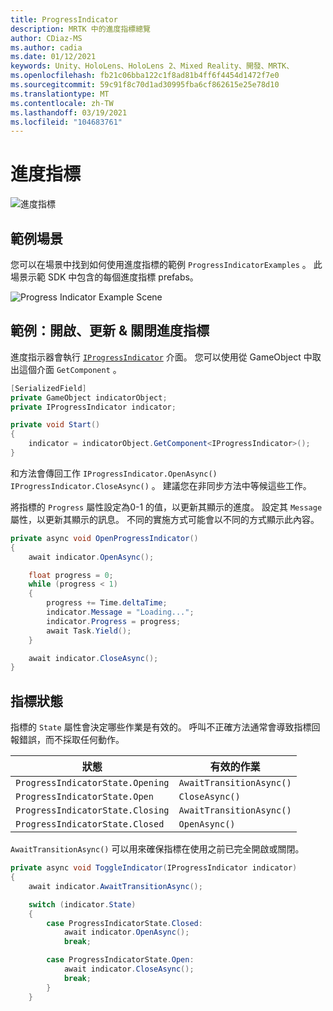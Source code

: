 ```yaml
---
title: ProgressIndicator
description: MRTK 中的進度指標總覽
author: CDiaz-MS
ms.author: cadia
ms.date: 01/12/2021
keywords: Unity、HoloLens、HoloLens 2、Mixed Reality、開發、MRTK、
ms.openlocfilehash: fb21c06bba122c1f8ad81b4ff6f4454d1472f7e0
ms.sourcegitcommit: 59c91f8c70d1ad30995fba6cf862615e25e78d10
ms.translationtype: MT
ms.contentlocale: zh-TW
ms.lasthandoff: 03/19/2021
ms.locfileid: "104683761"
---
```

# <a name="progress-indicators"></a>進度指標

![進度指標](../images/progress-indicator/MRTK_ProgressIndicator_Main.png)

## <a name="example-scene"></a>範例場景

您可以在場景中找到如何使用進度指標的範例 `ProgressIndicatorExamples` 。 此場景示範 SDK 中包含的每個進度指標 prefabs。

<img src="../images/progress-indicator/MRTK_ProgressIndicator_Examples.png" alt="Progress Indicator Example Scene">

## <a name="example-open-update--close-a-progress-indicator"></a>範例：開啟、更新 & 關閉進度指標

進度指示器會執行 [`IProgressIndicator`](xref:Microsoft.MixedReality.Toolkit.UI.IProgressIndicator) 介面。 您可以使用從 GameObject 中取出這個介面 `GetComponent` 。

```c#
[SerializedField]
private GameObject indicatorObject;
private IProgressIndicator indicator;

private void Start()
{
    indicator = indicatorObject.GetComponent<IProgressIndicator>();
}
```

和方法會傳回工作 `IProgressIndicator.OpenAsync()` `IProgressIndicator.CloseAsync()` 。 [](xref:System.Threading.Tasks.Task) 建議您在非同步方法中等候這些工作。

將指標的 `Progress` 屬性設定為0-1 的值，以更新其顯示的進度。 設定其 `Message` 屬性，以更新其顯示的訊息。 不同的實施方式可能會以不同的方式顯示此內容。

```c#
private async void OpenProgressIndicator()
{
    await indicator.OpenAsync();

    float progress = 0;
    while (progress < 1)
    {
        progress += Time.deltaTime;
        indicator.Message = "Loading...";
        indicator.Progress = progress;
        await Task.Yield();
    }

    await indicator.CloseAsync();
}
```

## <a name="indicator-states"></a>指標狀態

指標的 `State` 屬性會決定哪些作業是有效的。 呼叫不正確方法通常會導致指標回報錯誤，而不採取任何動作。

狀態 | 有效的作業
--- | ---
`ProgressIndicatorState.Opening` | `AwaitTransitionAsync()`
`ProgressIndicatorState.Open` | `CloseAsync()`
`ProgressIndicatorState.Closing` | `AwaitTransitionAsync()`
`ProgressIndicatorState.Closed` | `OpenAsync()`

`AwaitTransitionAsync()` 可以用來確保指標在使用之前已完全開啟或關閉。

```c#
private async void ToggleIndicator(IProgressIndicator indicator)
{
    await indicator.AwaitTransitionAsync();

    switch (indicator.State)
    {
        case ProgressIndicatorState.Closed:
            await indicator.OpenAsync();
            break;

        case ProgressIndicatorState.Open:
            await indicator.CloseAsync();
            break;
        }
    }
```
